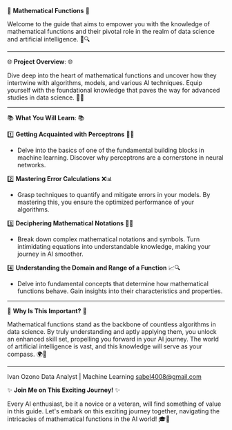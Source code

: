 📖 **Mathematical Functions** 📖

Welcome to the guide that aims to empower you with the knowledge of mathematical functions and their pivotal role in the realm of data science and artificial intelligence. 🌌🔍

---

🌐 **Project Overview**: 🌐

Dive deep into the heart of mathematical functions and uncover how they intertwine with algorithms, models, and various AI techniques. Equip yourself with the foundational knowledge that paves the way for advanced studies in data science. 🚀💡

---

📚 **What You Will Learn**: 📚

1️⃣ **Getting Acquainted with Perceptrons** 🧠💡
   - Delve into the basics of one of the fundamental building blocks in machine learning. Discover why perceptrons are a cornerstone in neural networks.

2️⃣ **Mastering Error Calculations** ❌📊
   - Grasp techniques to quantify and mitigate errors in your models. By mastering this, you ensure the optimized performance of your algorithms.

3️⃣ **Deciphering Mathematical Notations** 📜➗
   - Break down complex mathematical notations and symbols. Turn intimidating equations into understandable knowledge, making your journey in AI smoother.

4️⃣ **Understanding the Domain and Range of a Function** 📈🔍
   - Delve into fundamental concepts that determine how mathematical functions behave. Gain insights into their characteristics and properties.

---

💼 **Why Is This Important?** 💼

Mathematical functions stand as the backbone of countless algorithms in data science. By truly understanding and aptly applying them, you unlock an enhanced skill set, propelling you forward in your AI journey. The world of artificial intelligence is vast, and this knowledge will serve as your compass. 🌍🧭

---

Ivan Ozono
Data Analyst | Machine Learning
sabel4008@gmail.com

✨ **Join Me on This Exciting Journey!** ✨

Every AI enthusiast, be it a novice or a veteran, will find something of value in this guide. Let's embark on this exciting journey together, navigating the intricacies of mathematical functions in the AI world! 🎓🌟

